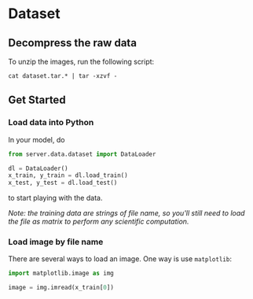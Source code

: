 # Dataset


## Decompress the raw data

To unzip the images, run the following script:

`cat dataset.tar.* | tar -xzvf -`

## Get Started


### Load data into Python

In your model, do

```python
from server.data.dataset import DataLoader

dl = DataLoader()
x_train, y_train = dl.load_train()
x_test, y_test = dl.load_test()
```

to start playing with the data.

*Note: the training data are strings of file name, so you'll still need to load the file as matrix to perform any scientific computation.*

### Load image by file name

There are several ways to load an image. One way is use `matplotlib`:

```python
import matplotlib.image as img

image = img.imread(x_train[0])
```
